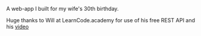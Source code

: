 A web-app I built for my wife's 30th birthday.

Huge thanks to Will at LearnCode.academy for use of his free REST API and his <a href="https://www.youtube.com/watch?v=ODlgfpLsFGk&t=1s">video</a>
